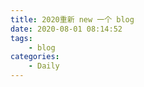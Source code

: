 ```yaml
---
title: 2020重新 new 一个 blog
date: 2020-08-01 08:14:52
tags:
    - blog
categories:
    - Daily
---
```


